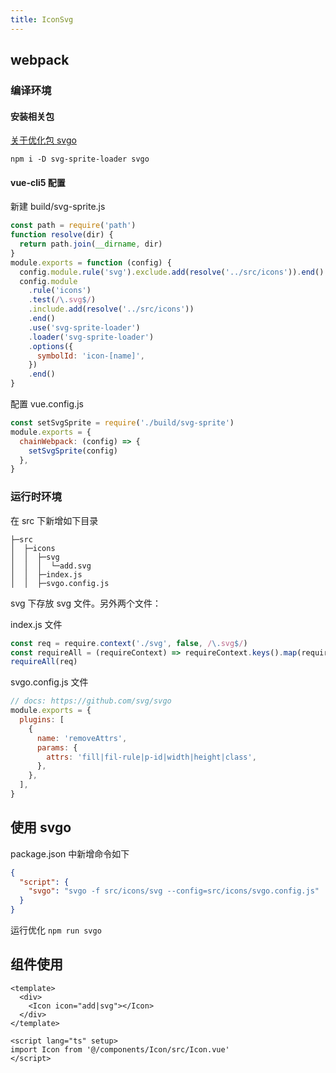 ```yaml
---
title: IconSvg
---
```


## webpack

### 编译环境

#### 安装相关包

[关于优化包 svgo ](https://github.com/svg/svgo)

```
npm i -D svg-sprite-loader svgo
```

#### vue-cli5 配置

新建 build/svg-sprite.js

```js
const path = require('path')
function resolve(dir) {
  return path.join(__dirname, dir)
}
module.exports = function (config) {
  config.module.rule('svg').exclude.add(resolve('../src/icons')).end()
  config.module
    .rule('icons')
    .test(/\.svg$/)
    .include.add(resolve('../src/icons'))
    .end()
    .use('svg-sprite-loader')
    .loader('svg-sprite-loader')
    .options({
      symbolId: 'icon-[name]',
    })
    .end()
}
```

配置 vue.config.js

```js
const setSvgSprite = require('./build/svg-sprite')
module.exports = {
  chainWebpack: (config) => {
    setSvgSprite(config)
  },
}
```

### 运行时环境

在 src 下新增如下目录

```
├─src
│  ├─icons
│  │  ├─svg
│  │  │  └─add.svg
│  │  ├─index.js
│  │  ├─svgo.config.js
```

svg 下存放 svg 文件。另外两个文件：

index.js 文件

```js
const req = require.context('./svg', false, /\.svg$/)
const requireAll = (requireContext) => requireContext.keys().map(requireContext)
requireAll(req)
```

svgo.config.js 文件

```js
// docs: https://github.com/svg/svgo
module.exports = {
  plugins: [
    {
      name: 'removeAttrs',
      params: {
        attrs: 'fill|fil-rule|p-id|width|height|class',
      },
    },
  ],
}
```

## 使用 svgo

package.json 中新增命令如下

```json
{
  "script": {
    "svgo": "svgo -f src/icons/svg --config=src/icons/svgo.config.js"
  }
}
```

运行优化 `npm run svgo`

## 组件使用

```vue
<template>
  <div>
    <Icon icon="add|svg"></Icon>
  </div>
</template>

<script lang="ts" setup>
import Icon from '@/components/Icon/src/Icon.vue'
</script>
```

